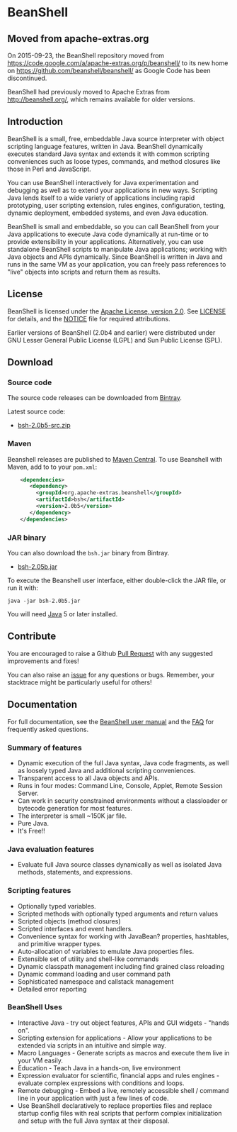 # BeanShell

## Moved from apache-extras.org

On 2015-09-23, the BeanShell repository moved from https://code.google.com/a/apache-extras.org/p/beanshell/ to its new home on https://github.com/beanshell/beanshell/ as Google Code has been discontinued.

BeanShell had previously moved to Apache Extras from http://beanshell.org/, which remains available for older versions.


## Introduction

BeanShell is a small, free, embeddable Java source interpreter with object scripting language features, written in Java. BeanShell dynamically executes standard Java syntax and extends it with common scripting conveniences such as loose types, commands, and method closures like those in Perl and JavaScript.

You can use BeanShell interactively for Java experimentation and debugging as well as to extend your applications in new ways. Scripting Java lends itself to a wide variety of applications including rapid prototyping, user scripting extension, rules engines, configuration, testing, dynamic deployment, embedded systems, and even Java education.

BeanShell is small and embeddable, so you can call BeanShell from your Java applications to execute Java code dynamically at run-time or to provide extensibility in your applications. Alternatively, you can use standalone BeanShell scripts to manipulate Java applications; working with Java objects and APIs dynamically. Since BeanShell is written in Java and runs in the same VM as your application, you can freely pass references to "live" objects into scripts and return them as results.


## License

BeanShell is licensed under the 
[Apache License, version 2.0](http://www.apache.org/licenses/LICENSE-2.0). See [LICENSE](LICENSE) for details, and the [NOTICE](NOTICE) file for required attributions.

Earlier versions of BeanShell (2.0b4 and earlier) were distributed under 
GNU Lesser General Public License (LGPL) and Sun Public License (SPL).

## Download

### Source code

The source code releases can be downloaded from [Bintray](https://bintray.com/beanshell/Beanshell/bsh/view#files).

Latest source code:

- [bsh-2.0b5-src.zip](https://bintray.com/artifact/download/beanshell/Beanshell/bsh-2.0b5-src.zip)

### Maven

Beanshell releases are published to [Maven Central](http://central.maven.org/maven2/org/apache-extras/beanshell/bsh/). To use Beanshell with Maven, add to to your `pom.xml`: 

```xml
    <dependencies>
       <dependency>
         <groupId>org.apache-extras.beanshell</groupId>
         <artifactId>bsh</artifactId>
         <version>2.0b5</version>
       </dependency>
    </dependencies>
```


### JAR binary

You can also download the `bsh.jar` binary from Bintray. 

- [bsh-2.05b.jar](https://bintray.com/artifact/download/beanshell/Beanshell/org/apache-extras/beanshell/bsh/2.0b5/bsh-2.0b5.jar)

To execute the Beanshell user interface, either double-click the JAR file, or run it with: 

    java -jar bsh-2.0b5.jar 

You will need [Java](http://java.com/) 5 or later installed.


## Contribute

You are encouraged to raise a Github [Pull Request](https://github.com/beanshell/beanshell/pulls) with any suggested improvements and fixes!

You can also raise an [issue](https://github.com/beanshell/beanshell/issues) for any questions or bugs. Remember, your stacktrace might be particularly useful for others!


## Documentation

For full documentation, see the [BeanShell user manual](https://cdn.rawgit.com/beanshell/beanshell/2.0b5/docs/manual/html/index.html)
and the [FAQ](https://cdn.rawgit.com/beanshell/beanshell/2.0b5/docs/faq/faq.html) for frequently
asked questions.

### Summary of features

 - Dynamic execution of the full Java syntax, Java code fragments, as well as loosely typed Java and additional scripting conveniences.
 - Transparent access to all Java objects and APIs.
 - Runs in four modes: Command Line, Console, Applet, Remote Session Server.
 - Can work in security constrained environments without a classloader or bytecode generation for most features.
 - The interpreter is small ~150K jar file.
 - Pure Java.
 - It's Free!! 

### Java evaluation features

- Evaluate full Java source classes dynamically as well as isolated Java methods, statements, and expressions. 

### Scripting features

- Optionally typed variables.
- Scripted methods with optionally typed arguments and return values
- Scripted objects (method closures)
- Scripted interfaces and event handlers.
- Convenience syntax for working with JavaBean? properties, hashtables, and primitive wrapper types.
- Auto-allocation of variables to emulate Java properties files.
- Extensible set of utility and shell-like commands
- Dynamic classpath management including find grained class reloading
- Dynamic command loading and user command path
- Sophisticated namespace and callstack management
- Detailed error reporting 

### BeanShell Uses

- Interactive Java - try out object features, APIs and GUI widgets - "hands on".
- Scripting extension for applications - Allow your applications to be extended via scripts in an intuitive and simple way.
- Macro Languages - Generate scripts as macros and execute them live in your VM easily.
- Education - Teach Java in a hands-on, live environment
- Expression evaluator for scientific, financial apps and rules engines - evaluate complex expressions with conditions and loops.
- Remote debugging - Embed a live, remotely accessible shell / command line in your application with just a few lines of code.
- Use BeanShell declaratively to replace properties files and replace startup config files with real scripts that perform complex initialization and setup with the full Java syntax at their disposal. 
